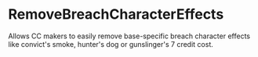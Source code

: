 # RemoveBreachCharacterEffects
 Allows CC makers to easily remove base-specific breach character effects like convict's smoke, hunter's dog or gunslinger's 7 credit cost.
